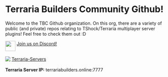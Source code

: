 <h1>Terraria Builders Community Github!</h1>
<p>Welcome to the TBC Github organization. On this org, there are a variety of public (and private) repos relating to TShock/Terraria multiplayer server plugins! Feel free to check them out :D
</p>

<div>
 <img width=32 align=top src=https://cdn4.iconfinder.com/data/icons/logos-and-brands/512/91_Discord_logo_logos-512.png
 />
 <a align=bottom href="https://discord.gg/7n3k488Sma">Join us on Discord!</a>
</div>
<br>
<div>
 <img align=top src=https://terraria-servers.com/favicon.ico />
 <a align=top href="https://terraria-servers.com/server/4612/">Terraria-Servers</a>
</div>
<br>
<strong>Terraria Server IP:</strong> terrariabuilders.online:7777
